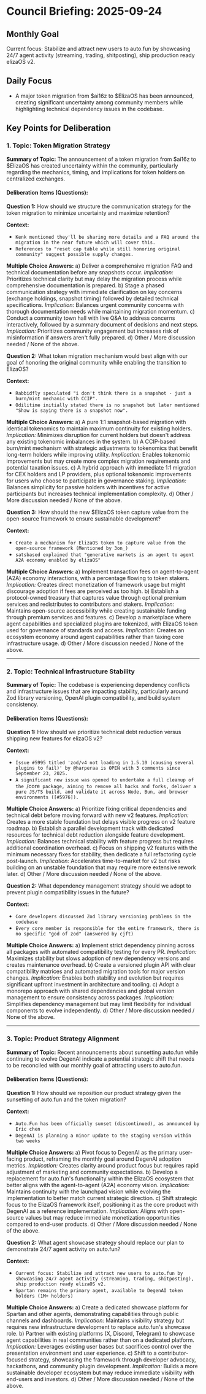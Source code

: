 # Council Briefing: 2025-09-24

## Monthly Goal

Current focus: Stabilize and attract new users to auto.fun by showcasing 24/7 agent activity (streaming, trading, shitposting), ship production ready elizaOS v2.

## Daily Focus

- A major token migration from $ai16z to $ElizaOS has been announced, creating significant uncertainty among community members while highlighting technical dependency issues in the codebase.

## Key Points for Deliberation

### 1. Topic: Token Migration Strategy

**Summary of Topic:** The announcement of a token migration from $ai16z to $ElizaOS has created uncertainty within the community, particularly regarding the mechanics, timing, and implications for token holders on centralized exchanges.

#### Deliberation Items (Questions):

**Question 1:** How should we structure the communication strategy for the token migration to minimize uncertainty and maximize retention?

  **Context:**
  - `Kenk mentioned they'll be sharing more details and a FAQ around the migration in the near future which will cover this.`
  - `References to "reset cap table while still honoring original community" suggest possible supply changes.`

  **Multiple Choice Answers:**
    a) Deliver a comprehensive migration FAQ and technical documentation before any snapshots occur.
        *Implication:* Prioritizes technical clarity but may delay the migration process while comprehensive documentation is prepared.
    b) Stage a phased communication strategy with immediate clarification on key concerns (exchange holdings, snapshot timing) followed by detailed technical specifications.
        *Implication:* Balances urgent community concerns with thorough documentation needs while maintaining migration momentum.
    c) Conduct a community town hall with live Q&A to address concerns interactively, followed by a summary document of decisions and next steps.
        *Implication:* Prioritizes community engagement but increases risk of misinformation if answers aren't fully prepared.
    d) Other / More discussion needed / None of the above.

**Question 2:** What token migration mechanism would best align with our goal of honoring the original community while enabling the transition to ElizaOS?

  **Context:**
  - `Rabbidfly speculated "i don't think there is a snapshot - just a burn/mint mechanic with CCIP".`
  - `Odilitime initially stated there is no snapshot but later mentioned "Shaw is saying there is a snapshot now".`

  **Multiple Choice Answers:**
    a) A pure 1:1 snapshot-based migration with identical tokenomics to maintain maximum continuity for existing holders.
        *Implication:* Minimizes disruption for current holders but doesn't address any existing tokenomic imbalances in the system.
    b) A CCIP-based burn/mint mechanism with strategic adjustments to tokenomics that benefit long-term holders while improving utility.
        *Implication:* Enables tokenomic improvements but may create more complex migration requirements and potential taxation issues.
    c) A hybrid approach with immediate 1:1 migration for CEX holders and LP providers, plus optional tokenomic improvements for users who choose to participate in governance staking.
        *Implication:* Balances simplicity for passive holders with incentives for active participants but increases technical implementation complexity.
    d) Other / More discussion needed / None of the above.

**Question 3:** How should the new $ElizaOS token capture value from the open-source framework to ensure sustainable development?

  **Context:**
  - `Create a mechanism for ElizaOS token to capture value from the open-source framework (Mentioned by 3on_)`
  - `satsbased explained that "generative markets is an agent to agent A2A economy enabled by elizaOS"`

  **Multiple Choice Answers:**
    a) Implement transaction fees on agent-to-agent (A2A) economy interactions, with a percentage flowing to token stakers.
        *Implication:* Creates direct monetization of framework usage but might discourage adoption if fees are perceived as too high.
    b) Establish a protocol-owned treasury that captures value through optional premium services and redistributes to contributors and stakers.
        *Implication:* Maintains open-source accessibility while creating sustainable funding through premium services and features.
    c) Develop a marketplace where agent capabilities and specialized plugins are tokenized, with ElizaOS token used for governance of standards and access.
        *Implication:* Creates an ecosystem economy around agent capabilities rather than taxing core infrastructure usage.
    d) Other / More discussion needed / None of the above.

---


### 2. Topic: Technical Infrastructure Stability

**Summary of Topic:** The codebase is experiencing dependency conflicts and infrastructure issues that are impacting stability, particularly around Zod library versioning, OpenAI plugin compatibility, and build system consistency.

#### Deliberation Items (Questions):

**Question 1:** How should we prioritize technical debt reduction versus shipping new features for elizaOS v2?

  **Context:**
  - `Issue #5995 titled 'zod/v4 not loading in 1.5.10 (causing several plugins to fail)' by @harperaa is OPEN with 3 comments since September 23, 2025.`
  - `A significant new issue was opened to undertake a full cleanup of the `/core` package, aiming to remove all hacks and forks, deliver a pure JS/TS build, and validate it across Node, Bun, and browser environments ([#5976]).`

  **Multiple Choice Answers:**
    a) Prioritize fixing critical dependencies and technical debt before moving forward with new v2 features.
        *Implication:* Creates a more stable foundation but delays visible progress on v2 feature roadmap.
    b) Establish a parallel development track with dedicated resources for technical debt reduction alongside feature development.
        *Implication:* Balances technical stability with feature progress but requires additional coordination overhead.
    c) Focus on shipping v2 features with the minimum necessary fixes for stability, then dedicate a full refactoring cycle post-launch.
        *Implication:* Accelerates time-to-market for v2 but risks building on an unstable foundation that may require more extensive rework later.
    d) Other / More discussion needed / None of the above.

**Question 2:** What dependency management strategy should we adopt to prevent plugin compatibility issues in the future?

  **Context:**
  - `Core developers discussed Zod library versioning problems in the codebase`
  - `Every core member is responsible for the entire framework, there is no specific "god of zod" (answered by cjft)`

  **Multiple Choice Answers:**
    a) Implement strict dependency pinning across all packages with automated compatibility testing for every PR.
        *Implication:* Maximizes stability but slows adoption of new dependency versions and creates maintenance overhead.
    b) Create a versioned plugin API with clear compatibility matrices and automated migration tools for major version changes.
        *Implication:* Enables both stability and evolution but requires significant upfront investment in architecture and tooling.
    c) Adopt a monorepo approach with shared dependencies and global version management to ensure consistency across packages.
        *Implication:* Simplifies dependency management but may limit flexibility for individual components to evolve independently.
    d) Other / More discussion needed / None of the above.

---


### 3. Topic: Product Strategy Alignment

**Summary of Topic:** Recent announcements about sunsetting auto.fun while continuing to evolve DegenAI indicate a potential strategic shift that needs to be reconciled with our monthly goal of attracting users to auto.fun.

#### Deliberation Items (Questions):

**Question 1:** How should we reposition our product strategy given the sunsetting of auto.fun and the token migration?

  **Context:**
  - `Auto.Fun has been officially sunset (discontinued), as announced by Eric chen`
  - `DegenAI is planning a minor update to the staging version within two weeks`

  **Multiple Choice Answers:**
    a) Pivot focus to DegenAI as the primary user-facing product, reframing the monthly goal around DegenAI adoption metrics.
        *Implication:* Creates clarity around product focus but requires rapid adjustment of marketing and community expectations.
    b) Develop a replacement for auto.fun's functionality within the ElizaOS ecosystem that better aligns with the agent-to-agent (A2A) economy vision.
        *Implication:* Maintains continuity with the launchpad vision while evolving the implementation to better match current strategic direction.
    c) Shift strategic focus to the ElizaOS framework itself, positioning it as the core product with DegenAI as a reference implementation.
        *Implication:* Aligns with open-source values but may reduce immediate monetization opportunities compared to end-user products.
    d) Other / More discussion needed / None of the above.

**Question 2:** What agent showcase strategy should replace our plan to demonstrate 24/7 agent activity on auto.fun?

  **Context:**
  - `Current focus: Stabilize and attract new users to auto.fun by showcasing 24/7 agent activity (streaming, trading, shitposting), ship production ready elizaOS v2.`
  - `Spartan remains the primary agent, available to DegenAI token holders (1M+ holders)`

  **Multiple Choice Answers:**
    a) Create a dedicated showcase platform for Spartan and other agents, demonstrating capabilities through public channels and dashboards.
        *Implication:* Maintains visibility strategy but requires new infrastructure development to replace auto.fun's showcase role.
    b) Partner with existing platforms (X, Discord, Telegram) to showcase agent capabilities in real communities rather than on a dedicated platform.
        *Implication:* Leverages existing user bases but sacrifices control over the presentation environment and user experience.
    c) Shift to a contributor-focused strategy, showcasing the framework through developer advocacy, hackathons, and community plugin development.
        *Implication:* Builds a more sustainable developer ecosystem but may reduce immediate visibility with end-users and investors.
    d) Other / More discussion needed / None of the above.